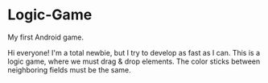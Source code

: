 # Logic-Game
My first Android game.

Hi everyone! I'm a total newbie, but I try to develop as fast as I can.
This is a logic game, where we must drag & drop elements. The color sticks between neighboring fields must be the same.
